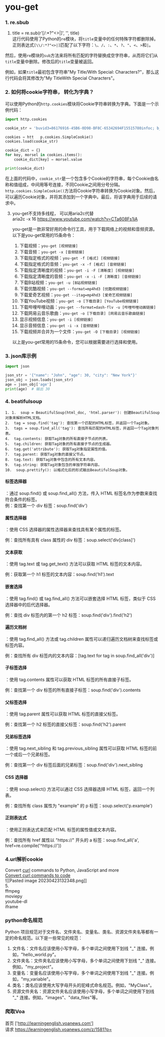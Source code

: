 # you-get

### 1. re.sbub

1. title = re.sub(r'[\/:*?"<>|]', '', title)  
    这行代码使用了Python的`re`​模块，将`title`​变量中的任何特殊字符都删除掉。正则表达式`[\\/:*?"<>|]`​匹配了以下字符：`\`​、`/`​、`:`​、`*`​、`?`​、`"`​、`<`​、`>`​和`|`​。

然后，使用`re`​模块的`sub`​方法来将所有匹配的字符替换成空字符串，从而将它们从`title`​变量中删除。修改后的`title`​变量被返回。

例如，如果`title`​最初包含字符串"My Title/With Special: Characters?"，那么这行代码会将其修改为"My TitleWith Special Characters"。

### 2. 如何将cookie字符串， 转化为字典？

可以使用Python的`http.cookies`​模块将Cookie字符串转换为字典。下面是一个示例代码：

```python
import http.cookies

cookie_str = 'buvid3=86176916-45B6-0D98-BF8C-65342694F15515780infoc; b_nut=1679667815; i-wanna-go-back=-1; _uuid=F18E9585-61B5-C7A9-78E7-127B3C8A572D20044infoc; nostalgia_conf=-1; CURRENT_FNVAL=4048; rpdid=|(um))mkmu~u0J\'uY~mYY~)RY; buvid4=45777BEA-4749-2738-AF39-7215CB6F29FF29973-023031823-9D2Z/J3ixQn9+7gNGCQe9g==; header_theme_version=CLOSE; DedeUserID=491102369; DedeUserID__ckMd5=2f87ac3cfe6224c2; b_ut=5; CURRENT_PID=ef4e2e70-cd66-11ed-8603-6de18eeb95a4; FEED_LIVE_VERSION=V8; fingerprint=129772b60420a5096196429b3abd830e; buvid_fp_plain=undefined; buvid_fp=129772b60420a5096196429b3abd830e; home_feed_column=5; CURRENT_QUALITY=80; SESSDATA=10d3caf5,1697675295,b0d80*42; bili_jct=2df9094bf9f582981feef4f7b028154f; bp_video_offset_491102369=787250458865434600; browser_resolution=1540-845; PVID=2; b_lsid=F32EE6E3_187A960B51B; innersign=1; sid=5lgsfmr3'

cookies = htt	p.cookies.SimpleCookie()
cookies.load(cookie_str)

cookie_dict = {}
for key, morsel in cookies.items():
    cookie_dict[key] = morsel.value

print(cookie_dict)

```

在上面的代码中，`cookie_str`​是一个包含多个Cookie的字符串，每个Cookie由名称和值组成，中间用等号连接，不同Cookie之间用分号分隔。`http.cookies.SimpleCookie()`​方法将Cookie字符串转换为Cookie对象。然后，可以遍历Cookie对象，并将其添加到一个字典中。最后，将该字典用于后续的请求中。

3. you-get不支持多线程， 可以用aria2c代替  
    aria2c -x 16 https://www.youtube.com/watch?v=CTa608Fs1jA

    you-get是一款非常好用的命令行工具，用于下载网络上的视频和音频资源。以下是you-get常用的15条命令：

    1. 下载视频：`you-get [视频链接]`​
    2. 下载音频：`you-get -x [音频链接]`​
    3. 下载指定格式的视频：`you-get -f [格式] [视频链接]`​
    4. 下载指定格式的音频：`you-get -x -f [格式] [音频链接]`​
    5. 下载指定清晰度的视频：`you-get -i -F [清晰度] [视频链接]`​
    6. 下载指定清晰度的音频：`you-get -x -i -F [清晰度] [音频链接]`​
    7. 下载B站视频：`you-get -u [B站视频链接]`​
    8. 下载优酷视频：`you-get --format=mp4hd3 [优酷视频链接]`​
    9. 下载爱奇艺视频：`you-get --itag=mp4hd3 [爱奇艺视频链接]`​
    10. 下载YouTube视频：`you-get -o [下载目录] [YouTube视频链接]`​
    11. 下载哔哩哔哩动画：`you-get --format=dash-flv -u [哔哩哔哩动画链接]`​
    12. 下载网易云音乐歌曲：`you-get -o [下载目录] [网易云音乐歌曲链接]`​
    13. 显示视频信息：`you-get -i [视频链接]`​
    14. 显示音频信息：`you-get -i -x [音频链接]`​
    15. 下载视频并合并为一个文件：`you-get -O [下载目录] [视频链接]`​

    以上是you-get常用的15条命令，您可以根据需要进行选择和使用。

### 3. json库示例

```python
import json

json_str = '{"name": "John", "age": 30, "city": "New York"}'
json_obj = json.loads(json_str)
age = json_obj['age']
print(age)  # 输出 30

```

### 4. beatifulsoup

	1. 1.  soup = BeautifulSoup(html_doc, 'html.parser'): 创建BeautifulSoup对象来解析HTML文档。  
	2.  tag = soup.find('tag'): 查找第一个匹配的HTML标签，并返回一个Tag对象。  
	3.  tags = soup.find_all('tag'): 查找所有匹配的HTML标签，并返回一个Tag对象列表。  
	4.  tag.contents: 获取Tag对象的所有直接子节点的列表。  
	5.  tag.children: 获取Tag对象的所有直接子节点的生成器。  
	6.  tag.get('attribute'): 获取Tag对象指定属性的值。  
	7.  tag.parent: 获取Tag对象的直接父节点。  
	8.  tag.text: 获取Tag对象中包含的所有文本内容。  
	9.  tag.string: 获取Tag对象包含的单独字符串内容。  
	10.  soup.prettify(): 以格式化后的形式输出BeautifulSoup对象。

#### 标签选择器

：通过 soup.find() 或 soup.find_all() 方法，传入 HTML 标签名作为参数来查找符合条件的标签。  
	例：查找第一个 div 标签：soup.find('div')

#### 属性选择器

：使用 CSS 选择器的属性选择器来查找具有某个属性的标签。

例：查找所有具有 class 属性的 div 标签：soup.select('div[class]')

#### 文本获取

：使用 tag.text 或 tag.get_text() 方法可以获取 HTML 标签的文本内容。

例：获取第一个 h1 标签的文本内容：soup.find('h1').text

#### 嵌套选择

：使用 tag.find() 或 tag.find_all() 方法可以嵌套选择 HTML 标签，类似于 CSS 选择器中的后代选择器。

例：查找 div 标签内的第一个 h2 标签：soup.find('div').find('h2')

#### 遍历文档树

：使用 tag.find_all() 方法或 tag.children 属性可以递归遍历文档树来查找标签或标签内容。

例：查找所有 div 标签内的文本内容：[tag.text for tag in soup.find_all('div')]

#### 子标签选择

：使用 tag.contents 属性可以获取 HTML 标签的所有直接子标签。

例：查找第一个 div 标签的所有直接子标签：soup.find('div').contents

#### 父标签选择

：使用 tag.parent 属性可以获取 HTML 标签的直接父标签。

例：查找第一个 h2 标签的直接父标签：soup.find('h2').parent

#### 兄弟标签选择

：使用 tag.next_sibling 和 tag.previous_sibling 属性可以获取 HTML 标签的前一个或后一个兄弟标签。

例：查找第一个 div 标签后面的兄弟标签：soup.find('div').next_sibling

#### CSS 选择器

：使用 soup.select() 方法可以通过 CSS 选择器选择 HTML 标签，返回一个列表。

例：查找所有 class 属性为 "example" 的 p 标签：soup.select('p.example')

#### 正则表达式

：使用正则表达式来匹配 HTML 标签的属性值或文本内容。

例：查找所有 href 属性以 "https://" 开头的 a 标签：soup.find_all('a', href=re.compile('^https://'))

### 4.url解析cookie

Convert [curl](https://curl.se/docs/manual.html) commands to Python, JavaScript and more  
[Convert curl commands to code](https://curlconverter.com/)  
![[Pasted image 20230423132348.png]]  
5.  
ffmpeg  
moviepy  
youtube-dl  
iframe

### python命名规范

Python 项目规范对于文件名、文件夹名、变量名、类名、资源文件夹名等都有一定的命名规范。以下是一些常见的规范：

1. 文件名：文件名应该使用小写字母，多个单词之间使用下划线 "_" 连接。例如，"hello_world.py"。
2. 文件夹名：文件夹名应该使用小写字母，多个单词之间使用下划线 "_" 连接。例如，"my_project"。
3. 变量名：变量名应该使用小写字母，多个单词之间使用下划线 "_" 连接。例如，"my_variable"。
4. 类名：类名应该使用大写字母开头的驼峰式命名规范。例如，"MyClass"。
5. 资源文件夹名：资源文件夹名应该使用小写字母，多个单词之间使用下划线 "_" 连接。例如，"images"、"data_files"等。

### 爬取Voa

首页  ['http://learningenglish.voanews.com']<br />请求 https://learningenglish.voanews.com/z/1581?p=
